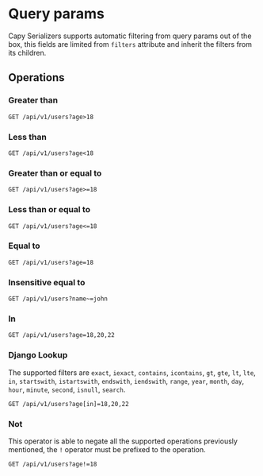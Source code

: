 # Query params

Capy Serializers supports automatic filtering from query params out of the box, this fields are limited from `filters` attribute and inherit the filters from its children.

## Operations

### Greater than

```http
GET /api/v1/users?age>18
```

### Less than

```http
GET /api/v1/users?age<18
```

### Greater than or equal to

```http
GET /api/v1/users?age>=18
```

### Less than or equal to

```http
GET /api/v1/users?age<=18
```

### Equal to

```http
GET /api/v1/users?age=18
```

### Insensitive equal to

```http
GET /api/v1/users?name~=john
```

### In

```http
GET /api/v1/users?age=18,20,22
```

### Django Lookup

The supported filters are `exact`, `iexact`, `contains`, `icontains`, `gt`, `gte`, `lt`, `lte`, `in`, `startswith`, `istartswith`, `endswith`, `iendswith`, `range`, `year`, `month`, `day`, `hour`, `minute`, `second`, `isnull`, `search`.

```http
GET /api/v1/users?age[in]=18,20,22
```

### Not

This operator is able to negate all the supported operations previously mentioned, the `!` operator must be prefixed to the operation.

```http
GET /api/v1/users?age!=18
```
